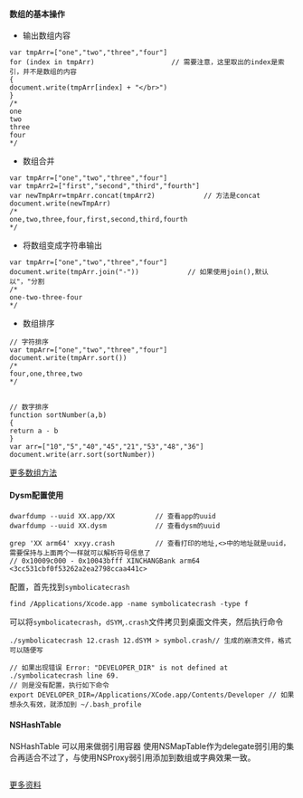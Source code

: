 #### 数组的基本操作

* 输出数组内容

```
var tmpArr=["one","two","three","four"]
for (index in tmpArr)					// 需要注意，这里取出的index是索引，并不是数组的内容
{
document.write(tmpArr[index] + "</br>")
}
/*
one
two
three
four
*/
```

* 数组合并

```
var tmpArr=["one","two","three","four"]
var tmpArr2=["first","second","third","fourth"]
var newTmpArr=tmpArr.concat(tmpArr2)			// 方法是concat
document.write(newTmpArr)
/* 
one,two,three,four,first,second,third,fourth
*/
```

* 将数组变成字符串输出

```
var tmpArr=["one","two","three","four"]
document.write(tmpArr.join("-"))			// 如果使用join(),默认以"，"分割
/*
one-two-three-four
*/
```

* 数组排序

```
// 字符排序
var tmpArr=["one","two","three","four"]
document.write(tmpArr.sort())
/*
four,one,three,two
*/


// 数字排序
function sortNumber(a,b)
{
return a - b
}
var arr=["10","5","40","45","21","53","48","36"]
document.write(arr.sort(sortNumber))
```



<a href="http://www.w3school.com.cn/jsref/jsref_obj_array.asp" target="_blank">更多数组方法</a>



#### Dysm配置使用

```
dwarfdump --uuid XX.app/XX			// 查看app的uuid
dwarfdump --uuid XX.dysm			// 查看dysm的uuid

grep 'XX arm64' xxyy.crash			// 查看打印的地址,<>中的地址就是uuid，需要保持与上面两个一样就可以解析符号信息了
// 0x10009c000 - 0x10043bfff XINCHANGBank arm64  <3cc531cbf0f53262a2ea2798ccaa441c> 
```

配置，首先找到`symbolicatecrash`

```
find /Applications/Xcode.app -name symbolicatecrash -type f
```

可以将`symbolicatecrash`，`dSYM`,`.crash`文件拷贝到桌面文件夹，然后执行命令

```
./symbolicatecrash 12.crash 12.dSYM > symbol.crash// 生成的崩溃文件，格式可以随便写

// 如果出现错误 Error: "DEVELOPER_DIR" is not defined at ./symbolicatecrash line 69.
// 则是没有配置，执行如下命令
export DEVELOPER_DIR=/Applications/XCode.app/Contents/Developer // 如果想永久有效，就添加到 ~/.bash_profile
```



#### NSHashTable

NSHashTable 可以用来做弱引用容器  使用NSMapTable作为delegate弱引用的集合再适合不过了，与使用NSProxy弱引用添加到数组或字典效果一致。

```

```

<a href="http://www.cocoachina.com/ios/20150519/11809.html" target="_blank">更多资料</a>
